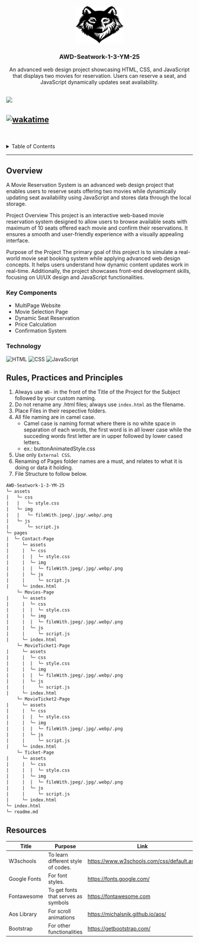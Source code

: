 <a name="readme-top">

<br/>

<br />
<div align="center">
  <a href="https://github.com/MPyanga/">
  <!-- TODO: If you want to add logo or banner you can add it here -->
    <img src="./assets/img/pngwing.com (1).png" alt="logo" width="130" height="100">
  </a>
<!-- TODO: Change Title to the name of the title of your Project -->
  <h3 align="center">AWD-Seatwork-1-3-YM-25</h3>
</div>
<!-- TODO: Make a short description -->
<div align="center">
An advanced web design project showcasing HTML, CSS, and JavaScript that displays two movies for reservation. Users can reserve a seat, and JavaScript dynamically updates seat availability.
</div>

<br />

<!-- TODO: Change the zyx-0314 into your github username  -->
<!-- TODO: Change the WD-Template-Project into the same name of your folder -->
![](https://visit-counter.vercel.app/counter.png?page=MPyanga/AWD-Seatwork-1-3-YM-25)

[![wakatime](https://wakatime.com/badge/user/018ee676-36ea-4a3c-9a5e-ace3ab3fe8b8/project/f4d9437c-2d4b-4268-9cd7-7d150e282d68.svg)](https://wakatime.com/badge/user/018ee676-36ea-4a3c-9a5e-ace3ab3fe8b8/project/f4d9437c-2d4b-4268-9cd7-7d150e282d68)
---

<br />
<br />

<!-- TODO: If you want to add more layers for your readme -->
<details>
  <summary>Table of Contents</summary>
  <ol>
    <li>
      <a href="#overview">Overview</a>
      <ol>
        <li>
          <a href="#key-components">Key Components</a>
        </li>
        <li>
          <a href="#technology">Technology</a>
        </li>
      </ol>
    </li>
    <li>
      <a href="#rule,-practices-and-principles">Rules, Practices and Principles</a>
    </li>
    <li>
      <a href="#resources">Resources</a>
    </li>
  </ol>
</details>

---

## Overview

<!-- TODO: To be changed -->
<!-- The following are just sample -->
A Movie Reservation System is an advanced web design project that enables users to reserve seats offering two movies while dynamically updating seat availability using JavaScript and stores data through the local storage.

Project Overview
This project is an interactive web-based movie reservation system designed to allow users to browse available seats with maximum of 10 seats offered each movie and confirm their reservations. It ensures a smooth and user-friendly experience with a visually appealing interface.

Purpose of the Project
The primary goal of this project is to simulate a real-world movie seat booking system while applying advanced web design concepts. It helps users understand how dynamic content updates work in real-time. Additionally, the project showcases front-end development skills, focusing on UI/UX design and JavaScript functionalities.

### Key Components
<!-- TODO: List of Key Components -->
<!-- The following are just sample -->
- MultiPage Website
- Movie Selection Page
- Dynamic Seat Reservation
- Price Calculation 
- Confirmation System 


### Technology
<!-- TODO: List of Technology Used -->
![HTML](https://img.shields.io/badge/HTML-E34F26?style=for-the-badge&logo=html5&logoColor=white)
![CSS](https://img.shields.io/badge/CSS-1572B6?style=for-the-badge&logo=css3&logoColor=white)
![JavaScript](https://img.shields.io/badge/JavaScript-F7DF1E?style=for-the-badge&logo=javascript&logoColor=white)

## Rules, Practices and Principles
1. Always use `WD-` in the front of the Title of the Project for the Subject followed by your custom naming.
2. Do not rename any .html files; always use `index.html` as the filename.
3. Place Files in their respective folders.
4. All file naming are in camel case.
   - Camel case is naming format where there is no white space in separation of each words, the first word is in all lower case while the succeding words first letter are in upper followed by lower cased letters.
   - ex.: buttonAnimatedStyle.css
5. Use only `External CSS`.
6. Renaming of Pages folder names are a must, and relates to what it is doing or data it holding.
7. File Structure to follow below.

```
AWD-Seatwork-1-3-YM-25
└─ assets
|   └─ css
|   |   └─ style.css
|   └─ img
|   |   └─ fileWith.jpeg/.jpg/.webp/.png
|   └─ js
|       └─ script.js
└─ pages
|  └─ Contact-Page
|     └─ assets
|     |  └─ css
|     |  |  └─ style.css
|     |  └─ img
|     |  |  └─ fileWith.jpeg/.jpg/.webp/.png
|     |  └─ js
|     |     └─ script.js
|     └─ index.html
    └─ Movies-Page
|     └─ assets
|     |  └─ css
|     |  |  └─ style.css
|     |  └─ img
|     |  |  └─ fileWith.jpeg/.jpg/.webp/.png
|     |  └─ js
|     |     └─ script.js
|     └─ index.html
    └─ MovieTicket1-Page
|     └─ assets
|     |  └─ css
|     |  |  └─ style.css
|     |  └─ img
|     |  |  └─ fileWith.jpeg/.jpg/.webp/.png
|     |  └─ js
|     |     └─ script.js
|     └─ index.html
    └─ MovieTicket2-Page
|     └─ assets
|     |  └─ css
|     |  |  └─ style.css
|     |  └─ img
|     |  |  └─ fileWith.jpeg/.jpg/.webp/.png
|     |  └─ js
|     |     └─ script.js
|     └─ index.html
    └─ Ticket-Page
|     └─ assets
|     |  └─ css
|     |  |  └─ style.css
|     |  └─ img
|     |  |  └─ fileWith.jpeg/.jpg/.webp/.png
|     |  └─ js
|     |     └─ script.js
|     └─ index.html
└─ index.html
└─ readme.md
```

## Resources

<!-- TODO: Add References -->
| Title | Purpose | Link |
|-|-|-|
| W3schools | To learn different style of codes. | https://www.w3schools.com/css/default.asp |
| Google Fonts | For font styles.	| https://fonts.google.com/ |
| Fontawesome | To get fonts that serves as symbols | https://fontawesome.com |
| Aos Library | For scroll animations | https://michalsnik.github.io/aos/ |
| Bootstrap | For other functionalities	 | https://getbootstrap.com/ |
